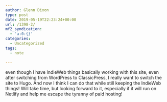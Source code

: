 ```yaml
---
author: Glenn Dixon
type: post
date: 2019-05-19T22:23:24+00:00
url: /1398-2/
mf2_syndication:
  - 'a:0:{}'
categories:
  - Uncategorized
tags:
  - note

---
```

even though I have IndieWeb things basically working with this site, even after switching from WordPress to ClassicPress, I really want to switch the site to Hugo. And now I think I can do that while still keeping the IndieWeb things! Will take time, but looking forward to it, especially if it will run on Netlify and help me escape the tyranny of paid hosting!